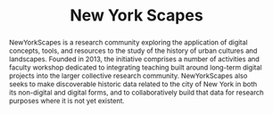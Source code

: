 ---
pid: nyscapes
done: true
title: New York Scapes
featured: true
category: Other
tags:
- urban-humanities
abstract: NewYorkScapes is a research community exploring the application of digital
  concepts, tools, and resources to the study of the history of urban cultures and
  landscapes. Founded in 2013, the initiative comprises a number of activities and
  faculty workshop dedicated to integrating teaching built around long-term digital
  projects into the larger collective research community. NewYorkScapes also seeks
  to make discoverable historic data related to the city of New York in both its non-digital
  and digital forms, and to collaboratively build that data for research purposes
  where it is not yet existent.
pis:
- wolf
- augst
image: nyscapes.jpg
original_img: https://newyorkscapes.org/wp-content/uploads/2017/03/nypl.digitalcollections.510d47d9-4f4a-a3d9-e040-e00a18064a99.001.g-e1499967503198.jpg
hero_image: "/media/projects/nyscapes.jpg"
order: '025'
layout: project
---